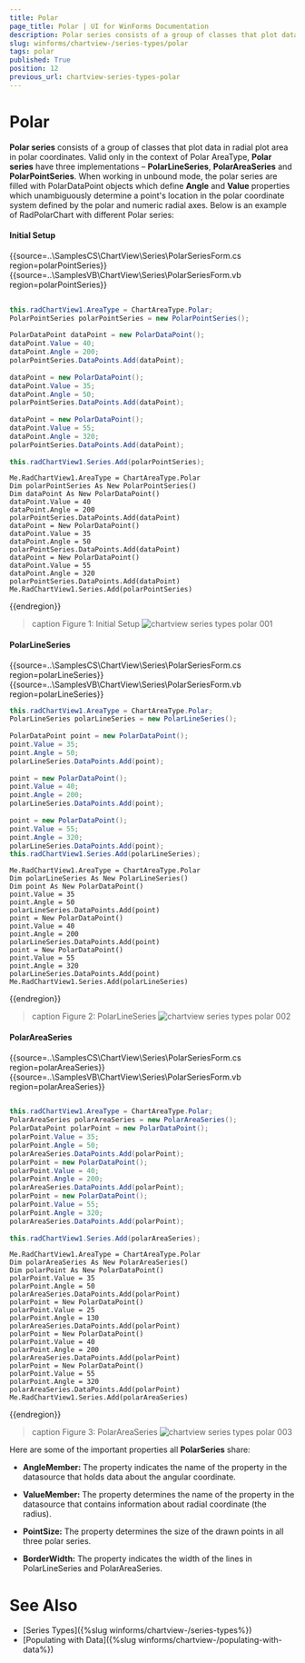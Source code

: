 ```yaml
---
title: Polar
page_title: Polar | UI for WinForms Documentation
description: Polar series consists of a group of classes that plot data in radial plot area in polar coordinates
slug: winforms/chartview-/series-types/polar
tags: polar
published: True
position: 12
previous_url: chartview-series-types-polar
---
```


# Polar

__Polar series__ consists of a group of classes that plot data in radial plot area in polar coordinates. Valid only in the context of Polar AreaType, __Polar series__ have three implementations – __PolarLineSeries__, __PolarAreaSeries__ and __PolarPointSeries__. When working in unbound mode, the polar series are filled with PolarDataPoint objects which define __Angle__ and __Value__ properties which unambiguously determine a point's location in the polar coordinate system defined by the polar and numeric radial axes. Below is an example of RadPolarChart with different Polar series: 

#### Initial Setup

{{source=..\SamplesCS\ChartView\Series\PolarSeriesForm.cs region=polarPointSeries}} 
{{source=..\SamplesVB\ChartView\Series\PolarSeriesForm.vb region=polarPointSeries}} 

````C#
            
this.radChartView1.AreaType = ChartAreaType.Polar;
PolarPointSeries polarPointSeries = new PolarPointSeries();
            
PolarDataPoint dataPoint = new PolarDataPoint();
dataPoint.Value = 40;
dataPoint.Angle = 200;
polarPointSeries.DataPoints.Add(dataPoint);
            
dataPoint = new PolarDataPoint();
dataPoint.Value = 35;
dataPoint.Angle = 50;
polarPointSeries.DataPoints.Add(dataPoint);
            
dataPoint = new PolarDataPoint();
dataPoint.Value = 55;
dataPoint.Angle = 320;
polarPointSeries.DataPoints.Add(dataPoint);
            
this.radChartView1.Series.Add(polarPointSeries);

````
````VB.NET
Me.RadChartView1.AreaType = ChartAreaType.Polar
Dim polarPointSeries As New PolarPointSeries()
Dim dataPoint As New PolarDataPoint()
dataPoint.Value = 40
dataPoint.Angle = 200
polarPointSeries.DataPoints.Add(dataPoint)
dataPoint = New PolarDataPoint()
dataPoint.Value = 35
dataPoint.Angle = 50
polarPointSeries.DataPoints.Add(dataPoint)
dataPoint = New PolarDataPoint()
dataPoint.Value = 55
dataPoint.Angle = 320
polarPointSeries.DataPoints.Add(dataPoint)
Me.RadChartView1.Series.Add(polarPointSeries)

````

{{endregion}} 

>caption Figure 1: Initial Setup
![chartview series types polar 001](images/chartview-series-types-polar001.png)

#### PolarLineSeries

{{source=..\SamplesCS\ChartView\Series\PolarSeriesForm.cs region=polarLineSeries}} 
{{source=..\SamplesVB\ChartView\Series\PolarSeriesForm.vb region=polarLineSeries}} 

````C#
this.radChartView1.AreaType = ChartAreaType.Polar;
PolarLineSeries polarLineSeries = new PolarLineSeries();
            
PolarDataPoint point = new PolarDataPoint();
point.Value = 35;
point.Angle = 50;
polarLineSeries.DataPoints.Add(point);
            
point = new PolarDataPoint();
point.Value = 40;
point.Angle = 200;
polarLineSeries.DataPoints.Add(point);
            
point = new PolarDataPoint();
point.Value = 55;
point.Angle = 320;
polarLineSeries.DataPoints.Add(point);
this.radChartView1.Series.Add(polarLineSeries);

````
````VB.NET
Me.RadChartView1.AreaType = ChartAreaType.Polar
Dim polarLineSeries As New PolarLineSeries()
Dim point As New PolarDataPoint()
point.Value = 35
point.Angle = 50
polarLineSeries.DataPoints.Add(point)
point = New PolarDataPoint()
point.Value = 40
point.Angle = 200
polarLineSeries.DataPoints.Add(point)
point = New PolarDataPoint()
point.Value = 55
point.Angle = 320
polarLineSeries.DataPoints.Add(point)
Me.RadChartView1.Series.Add(polarLineSeries)

````

{{endregion}} 

>caption Figure 2: PolarLineSeries
![chartview series types polar 002](images/chartview-series-types-polar002.png) 
 
#### PolarAreaSeries

{{source=..\SamplesCS\ChartView\Series\PolarSeriesForm.cs region=polarAreaSeries}} 
{{source=..\SamplesVB\ChartView\Series\PolarSeriesForm.vb region=polarAreaSeries}} 

````C#
            
this.radChartView1.AreaType = ChartAreaType.Polar;
PolarAreaSeries polarAreaSeries = new PolarAreaSeries();
PolarDataPoint polarPoint = new PolarDataPoint();
polarPoint.Value = 35;
polarPoint.Angle = 50;
polarAreaSeries.DataPoints.Add(polarPoint);
polarPoint = new PolarDataPoint();
polarPoint.Value = 40;
polarPoint.Angle = 200;
polarAreaSeries.DataPoints.Add(polarPoint);
polarPoint = new PolarDataPoint();
polarPoint.Value = 55;
polarPoint.Angle = 320;
polarAreaSeries.DataPoints.Add(polarPoint);
        
this.radChartView1.Series.Add(polarAreaSeries);

````
````VB.NET
Me.RadChartView1.AreaType = ChartAreaType.Polar
Dim polarAreaSeries As New PolarAreaSeries()
Dim polarPoint As New PolarDataPoint()
polarPoint.Value = 35
polarPoint.Angle = 50
polarAreaSeries.DataPoints.Add(polarPoint)
polarPoint = New PolarDataPoint()
polarPoint.Value = 25
polarPoint.Angle = 130
polarAreaSeries.DataPoints.Add(polarPoint)
polarPoint = New PolarDataPoint()
polarPoint.Value = 40
polarPoint.Angle = 200
polarAreaSeries.DataPoints.Add(polarPoint)
polarPoint = New PolarDataPoint()
polarPoint.Value = 55
polarPoint.Angle = 320
polarAreaSeries.DataPoints.Add(polarPoint)
Me.RadChartView1.Series.Add(polarAreaSeries)

````

{{endregion}} 

>caption Figure 3: PolarAreaSeries
![chartview series types polar 003](images/chartview-series-types-polar003.png)

Here are some of the important properties all __PolarSeries__ share:

* __AngleMember:__ The property indicates the name of the property in the datasource that holds data about the angular coordinate.

* __ValueMember:__ The property determines the name of the property in the datasource that contains information about radial coordinate (the radius).

* __PointSize:__ The property determines the size of the drawn points in all three polar series.

* __BorderWidth:__  The property indicates the width of the lines in PolarLineSeries and PolarAreaSeries.

# See Also

* [Series Types]({%slug winforms/chartview-/series-types%})
* [Populating with Data]({%slug winforms/chartview-/populating-with-data%})